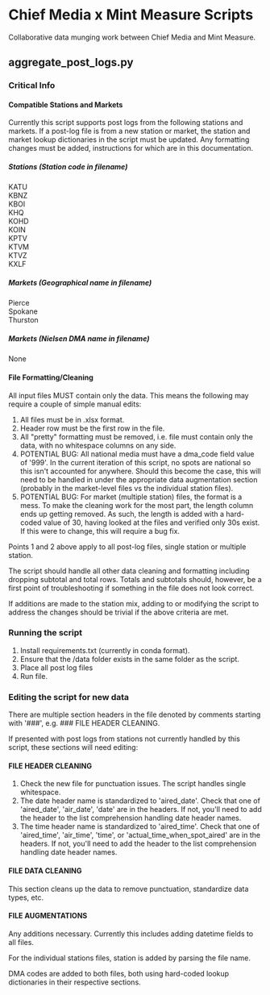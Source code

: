 # Chief Media x Mint Measure Scripts
Collaborative data munging work between Chief Media and Mint Measure.

## aggregate_post_logs.py 

### Critical Info

#### Compatible Stations and Markets
Currently this script supports post logs from the following stations and
markets. If a post-log file is from a new station or market, the station and 
market lookup dictionaries in the script must be updated. Any formatting changes
must be added, instructions for which are in this documentation. 

##### Stations (Station code in filename)
KATU  
KBNZ  
KBOI  
KHQ  
KOHD  
KOIN  
KPTV  
KTVM  
KTVZ  
KXLF  

##### Markets (Geographical name in filename)
Pierce  
Spokane  
Thurston  

##### Markets (Nielsen DMA name in filename)
None  

#### File Formatting/Cleaning
All input files MUST contain only the data. This means the following may require
a couple of simple manual edits:
1. All files must be in .xlsx format.
2. Header row must be the first row in the file. 
3. All "pretty" formatting must be removed, i.e. file must contain only the 
data, with no whitespace columns on any side. 
4. POTENTIAL BUG: All national media must have a dma_code field value of '999'. 
In the current iteration of this script, no spots are national so this isn't 
accounted for anywhere. Should this become the case, this will need to be 
handled in under the appropriate data augmentation section (probably in the 
market-level files vs the individual station files).  
5. POTENTIAL BUG: For market (multiple station) files, the format is a mess. To 
make the cleaning work for the most part, the length column ends up getting 
removed. As such, the length is added with a hard-coded value of 30, having 
looked at the files and verified only 30s exist. If this were to change, this 
will require a bug fix. 

Points 1 and 2 above apply to all post-log files, single station or multiple 
station. 

The script should handle all other data cleaning and formatting including 
dropping subtotal and total rows. Totals and subtotals should, however, be a 
first point of troubleshooting if something in the file does not look correct. 

If additions are made to the station mix, 
adding to or modifying the script to address the changes should be trivial if 
the above criteria are met. 

### Running the script
1. Install requirements.txt (currently in conda format).
2. Ensure that the /data folder exists in the same folder as the script. 
3. Place all post log files 
3. Run file. 

### Editing the script for new data
There are multiple section headers in the file denoted by comments starting with 
'###', e.g. ### FILE HEADER CLEANING. 

If presented with post logs from stations 
not currently handled by this script, these sections will need editing:

#### FILE HEADER CLEANING
1. Check the new file for punctuation issues. The script handles single 
whitespace. 
2. The date header name is standardized to 'aired_date'. Check that one of 
'aired_date', 'air_date', 'date' are in the headers. If not, you'll need to 
add the header to the list comprehension handling date header names. 
3. The time header name is standardized to 'aired_time'. Check that one of 
'aired_time', 'air_time', 'time', or 'actual_time_when_spot_aired' are in the 
headers. If not, you'll need to add the header to the list comprehension 
handling date header names. 

#### FILE DATA CLEANING
This section cleans up the data to remove punctuation, standardize data types, 
etc. 

#### FILE AUGMENTATIONS
Any additions necessary. Currently this includes adding datetime fields to all
files. 

For the individual stations files, station is added by parsing the file name. 

DMA codes are added to both files, both using hard-coded lookup dictionaries in
their respective sections.




